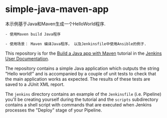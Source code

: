 # simple-java-maven-app

本示例基于Java和Maven生成一个HelloWorld程序.

    - 使用Maven build Java程序
   
    - 使用场景： Maven 编译Java程序， 以及Jenkinsfile中使用Ansible的例子.

This repository is for the
[Build a Java app with Maven](https://jenkins.io/doc/tutorials/build-a-java-app-with-maven/)
tutorial in the [Jenkins User Documentation](https://jenkins.io/doc/).

The repository contains a simple Java application which outputs the string
"Hello world!" and is accompanied by a couple of unit tests to check that the
main application works as expected. The results of these tests are saved to a
JUnit XML report.

The `jenkins` directory contains an example of the `Jenkinsfile` (i.e. Pipeline)
you'll be creating yourself during the tutorial and the `scripts` subdirectory
contains a shell script with commands that are executed when Jenkins processes
the "Deploy" stage of your Pipeline.
